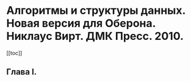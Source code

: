 # Алгоритмы и структуры данных. Новая версия для Оберона. Никлаус Вирт. ДМК Пресс. 2010.

[[toc]]

## Глава I.
